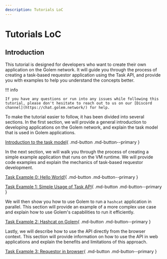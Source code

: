```yaml
---
description: Tutorials LoC
---
```


# Tutorials LoC



## Introduction

This tutorial is designed for developers who want to create their own application on the Golem network. 
It will guide you through the process of creating a task-based requestor application using the Task API, and provide you with examples to help you understand the concepts better.

!!! info

    If you have any questions or run into any issues while following this tutorial, please don't hesitate to reach out to us on our [Discord channel](https://chat.golem.network/) for help.


To make the tutorial easier to follow, it has been divided into several sections. In the first section, we will provide a general introduction to developing applications on the Golem network, and explain the task model that is used in Golem applications.

[Introduction to the task model](../high-level/task-model.md){ .md-button .md-button--primary }

In the next section, we will walk you through the process of creating a simple example application that runs on the VM runtime. We will provide code examples and explain the mechanics of task-based requestor development.

[Task Example 0: Hello World!](../examples/hello.md){ .md-button .md-button--primary }

[Task Example 1: Simple Usage of Task API](../examples/simple.md){ .md-button .md-button--primary }

We will then show you how to use Golem to run a `hashcat` application in parallel. This section will provide an example of a more complex use case and explain how to use Golem's capabilities to run it efficiently.

[Task Example 2: Hashcat on Golem](../examples/hashcat.md){ .md-button .md-button--primary }

Lastly, we will describe how to use the API directly from the browser context. This section will provide information on how to use the API in web applications and explain the benefits and limitations of this approach.

[Task Example 3: Requestor in browser](../examples/web.md){ .md-button .md-button--primary }
